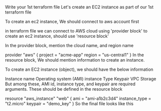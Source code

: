Write your 1st terraform file
Let's create an EC2 instance as part of our 1st terraform file

To create an ec2 instance, We should connect to aws account first

in terraform file we can connect to AWS cloud using 'provider block' to create an ec2 instance, should use 'resource block'

In the provider block, mention the cloud name, and region name

provider "aws" {
project = "acme-app"
region  = "us-central1"
}
In the resource block, We should mention information to create an instance.

To create an EC2 instance (object), we should have the below information

Instance name
Operating system (AMI)
instance Type
Keypair
VPC
Storage
But among these, AMI id, instance type, and keypair are required arguments. These should be defined in the resource block

 resource "aws_instance" "web" {
  ami           = "ami-a1b2c3d4"
  instance_type = "t2.micro"
  keypair       = "demo_key"
 }
So the final file looks like this